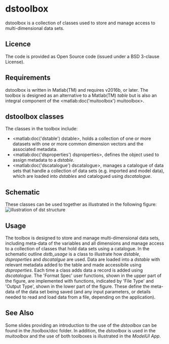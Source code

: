 # dstoolbox
dstoolbox is a collection of classes used to store and manage access to multi-dimensional data sets. 

## Licence
The code is provided as Open Source code (issued under a BSD 3-clause License).

## Requirements
dstoolbox is written in Matlab(TM) and requires v2016b, or later. The toolbox is designed as an alternative to a Matlab(TM) _table_ but is also an integral component of the <matlab:doc('muitoolbox') muitoolbox>.

## dstoolbox classes
The classes in the toolbox include:
- <matlab:doc('dstable') dstable>, holds a collection of one or more datasets with one or more common dimension vectors and the associated metadata.
- <matlab:doc('dsproperties') dsproperties>, defines the object used to assign metadata to a _dstable_.
- <matlab:doc('dscatalogue') dscatalogue>, manages a catalogue of data sets that handle a collection of data sets (e.g. imported and model data), which are loaded into _dstables_ and catalogued using _dscatalogue_.

## Schematic

These classes can be used together as illustrated in the following figure:
![illustration of dst structure](https://github.com/user-attachments/assets/056abc5a-ab84-4688-b4dd-7cab921d6543)

## Usage
The toolbox is designed to store and manage multi-dimensional data sets, including meta-data of the variables and all dimensions and manage access to a collection of classes that hold data sets using a catalogue. In the schematic outline _dstb_usage_ is a class to illustrate how _dstable_, _dsproperties_ and _dscatalgue_ are used. Data are loaded into a _dstable_ with relevant metadata added to the table and made accessibile using _dsproperties_. Each time a class adds data a record is added using _dscatalogue_. The 'Format Spec'  user functions, shown in the upper part of the figure, are implemented with functions, indicated by 'File Type' and 'Output Type', shown in the lower part of the figure. These define the meta-data of the data set being saved (and any input parameters, or details needed to read and load data from a file, depending on the application).

## See Also
Some slides providing an introduction to the use of the _dstoolbox_ can be found in the /toolbox/doc folder. In addition, the _dstoolbox_ is used in 
the _muitoolbox_ and the use of both toolboxes is illustrated in the _ModelUI App_.
